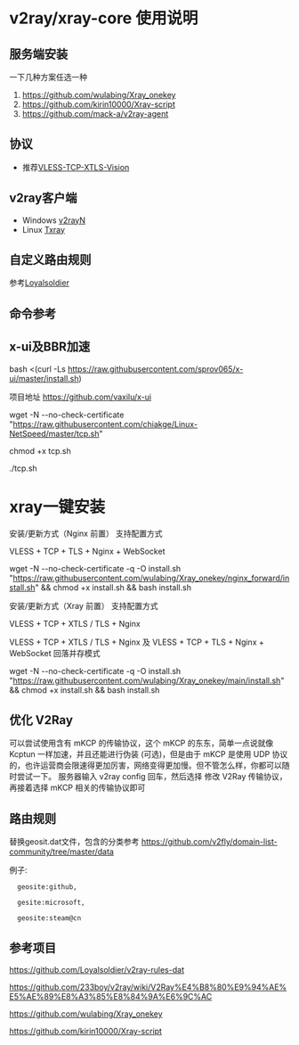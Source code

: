 # v2ray/xray-core 使用说明 

## 服务端安装
一下几种方案任选一种

1. https://github.com/wulabing/Xray_onekey
2. https://github.com/kirin10000/Xray-script
3. https://github.com/mack-a/v2ray-agent
## 协议
- 推荐[VLESS-TCP-XTLS-Vision](./VLESS-TCP-XTLS-Vision.md)
## v2ray客户端
- Windows
      [v2rayN](https://github.com/2dust/v2rayN)
- Linux
      [Txray](https://github.com/hsernos/Txray)

## 自定义路由规则
参考[Loyalsoldier](https://github.com/Loyalsoldier/v2ray-rules-dat)


## 命令参考

## x-ui及BBR加速

bash <(curl -Ls https://raw.githubusercontent.com/sprov065/x-ui/master/install.sh)

项目地址  https://github.com/vaxilu/x-ui

wget -N --no-check-certificate "https://raw.githubusercontent.com/chiakge/Linux-NetSpeed/master/tcp.sh"

chmod +x tcp.sh

./tcp.sh

# xray一键安装
安装/更新方式（Nginx 前置）
支持配置方式

VLESS + TCP + TLS + Nginx + WebSocket

wget -N --no-check-certificate -q -O install.sh "https://raw.githubusercontent.com/wulabing/Xray_onekey/nginx_forward/install.sh" && chmod +x install.sh && bash install.sh

安装/更新方式（Xray 前置）
支持配置方式

VLESS + TCP + XTLS / TLS + Nginx

VLESS + TCP + XTLS / TLS + Nginx 及 VLESS + TCP + TLS + Nginx + WebSocket 回落并存模式

wget -N --no-check-certificate -q -O install.sh "https://raw.githubusercontent.com/wulabing/Xray_onekey/main/install.sh" && chmod +x install.sh && bash install.sh



## 优化 V2Ray
可以尝试使用含有 mKCP 的传输协议，这个 mKCP 的东东，简单一点说就像 Kcptun 一样加速，并且还能进行伪装 (可选)，但是由于 mKCP 是使用 UDP 协议的，也许运营商会限速得更加厉害，网络变得更加慢。但不管怎么样，你都可以随时尝试一下。
服务器输入 v2ray config 回车，然后选择 修改 V2Ray 传输协议，再接着选择 mKCP 相关的传输协议即可

## 路由规则
替换geosit.dat文件，包含的分类参考 https://github.com/v2fly/domain-list-community/tree/master/data 

例子: 

      geosite:github,
      
      gesite:microsoft,
      
      geosite:steam@cn

## 参考项目
https://github.com/Loyalsoldier/v2ray-rules-dat

https://github.com/233boy/v2ray/wiki/V2Ray%E4%B8%80%E9%94%AE%E5%AE%89%E8%A3%85%E8%84%9A%E6%9C%AC

https://github.com/wulabing/Xray_onekey

https://github.com/kirin10000/Xray-script
